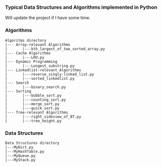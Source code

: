 ### Typical Data Structures and Algorithms implemented in Python

Will update the project if I have some time.

### Algorithms

```
Algoritms directory
|--- Array-relevant Algorithms
|       |---kth_largest_of_two_sorted_array.py
|--- Cache Algorithms
|       |---LRU.py
|--- Dynamic Programming
|       |---Longest_substring.py
|--- Linkedlist-relevant Algorithms
|       |---reverse_singly-linked_list.py
|       |---sorted_linkedlist.py
|--- Search
|       |---binary_search.py
|--- Sorting
|       |---bubble_sort.py
|       |---counting_sort.py
|       |---merge_sort.py
|       |---quick_sort.py
|--- Tree-relevant Algorithms
|       |---right_sideview_of_BT.py
|       |---tree_height.py
```

### Data Structures

```
Data Structures directory
|---MyDict.py
|---MyHashTable.py
|---MyQueue.py
|---MyStack.py
```

